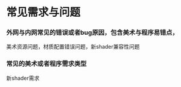 # 常见需求与问题

### 外网与内网常见的错误或者bug原因，包含美术与程序易错点，

美术资源问题，材质配置错误问题，新shader兼容性问题

### 常见的美术或者程序需求类型

新shader需求

